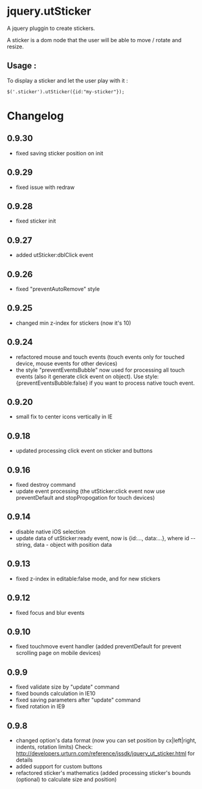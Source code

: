 jquery.utSticker
==============

A jquery pluggin to create stickers.

A sticker is a dom node that the user will be able to move / rotate and resize.

## Usage :

To display a sticker and let the user play with it :

    $('.sticker').utSticker({id:"my-sticker"});



Changelog
==============
0.9.30
----------------
* fixed saving sticker position on init

0.9.29
----------------
* fixed issue with redraw

0.9.28
----------------
* fixed sticker init

0.9.27
----------------
* added utSticker:dblClick event

0.9.26
----------------
* fixed "preventAutoRemove" style

0.9.25
----------------
* changed min z-index for stickers (now it's 10)

0.9.24
----------------
* refactored mouse and touch events (touch events only for touched device, mouse events for other devices)
* the style "preventEventsBubble" now used for processing all touch events (also it generate click event on object). Use style:{preventEventsBubble:false} if you want to process native touch event.

0.9.20
----------------
* small fix to center icons vertically in IE

0.9.18
----------------
* updated processing click event on sticker and buttons

0.9.16
----------------
* fixed destroy command
* update event processing (the utSticker:click event now use preventDefault and stopPropogation for touch devices)

0.9.14
----------------
* disable native iOS selection
* update data of utSticker:ready event, now is {id:..., data:...}, where id -- string, data - object with position data

0.9.13
----------------
* fixed z-index in editable:false mode, and for new stickers

0.9.12
----------------
* fixed focus and blur events

0.9.10
----------------
* fixed touchmove event handler (added preventDefault for prevent scrolling page on mobile devices)

0.9.9
----------------
* fixed validate size by "update" command
* fixed bounds calculation in IE10
* fixed saving parameters after "update" command
* fixed rotation in IE9

0.9.8
----------------
* changed option's data format (now you can set position by cx|left|right, indents, rotation limits) Check: http://developers.urturn.com/reference/jssdk/jquery_ut_sticker.html for details
* added support for custom buttons
* refactored sticker's mathematics (added processing sticker's bounds (optional) to calculate size and position)
